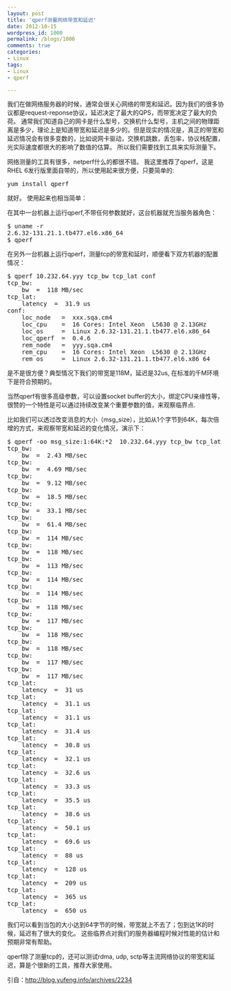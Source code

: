 ```yaml
---
layout: post
title: 'qperf测量网络带宽和延迟'
date: 2012-10-15
wordpress_id: 1000
permalink: /blogs/1000
comments: true
categories:
- Linux
tags:
- Linux
- qperf

---
```

我们在做网络服务器的时候，通常会很关心网络的带宽和延迟。因为我们的很多协议都是request-reponse协议，延迟决定了最大的QPS，而带宽决定了最大的负荷。 通常我们知道自己的网卡是什么型号，交换机什么型号，主机之间的物理距离是多少，理论上是知道带宽和延迟是多少的。但是现实的情况是，真正的带宽和延迟情况会有很多变数的，比如说网卡驱动，交换机跳数，丢包率，协议栈配置，光实际速度都很大的影响了数值的估算。 所以我们需要找到工具来实际测量下。

网络测量的工具有很多，netperf什么的都很不错。 我这里推荐了qperf，这是RHEL 6发行版里面自带的，所以使用起来很方便，只要简单的:
<pre class="prettyprint linenums">
yum install qperf
</pre>
就好。
使用起来也相当简单：

在其中一台机器上运行qperf,不带任何参数就好，这台机器就充当服务器角色：
<pre class="prettyprint linenums">
$ uname -r
2.6.32-131.21.1.tb477.el6.x86_64
$ qperf
</pre>
在另外一台机器上运行qperf，测量tcp的带宽和延时，顺便看下双方机器的配置情况：
<pre class="prettyprint linenums">
$ qperf 10.232.64.yyy tcp_bw tcp_lat conf
tcp_bw:
    bw  =  118 MB/sec
tcp_lat:
    latency  =  31.9 us
conf:
    loc_node   =  xxx.sqa.cm4
    loc_cpu    =  16 Cores: Intel Xeon  L5630 @ 2.13GHz
    loc_os     =  Linux 2.6.32-131.21.1.tb477.el6.x86_64
    loc_qperf  =  0.4.6
    rem_node   =  yyy.sqa.cm4
    rem_cpu    =  16 Cores: Intel Xeon  L5630 @ 2.13GHz
    rem_os     =  Linux 2.6.32-131.21.1.tb477.el6.x86_64
</pre>
是不是很方便？典型情况下我们的带宽是118M，延迟是32us, 在标准的千M环境下是符合预期的。

当然qperf有很多高级参数，可以设置socket buffer的大小，绑定CPU亲缘性等， 很赞的一个特性是可以通过持续改变某个重要参数的值，来观察临界点.

比如我们可以透过改变消息的大小（msg_size），比如从1个字节到64K，每次倍增的方式，来观察带宽和延迟的变化情况，演示下：
<pre class="prettyprint linenums">
$ qperf -oo msg_size:1:64K:*2  10.232.64.yyy tcp_bw tcp_lat
tcp_bw:
    bw  =  2.43 MB/sec
tcp_bw:
    bw  =  4.69 MB/sec
tcp_bw:
    bw  =  9.12 MB/sec
tcp_bw:
    bw  =  18.5 MB/sec
tcp_bw:
    bw  =  33.1 MB/sec
tcp_bw:
    bw  =  61.4 MB/sec
tcp_bw:
    bw  =  114 MB/sec
tcp_bw:
    bw  =  118 MB/sec
tcp_bw:
    bw  =  113 MB/sec
tcp_bw:
    bw  =  114 MB/sec
tcp_bw:
    bw  =  114 MB/sec
tcp_bw:
    bw  =  118 MB/sec
tcp_bw:
    bw  =  117 MB/sec
tcp_bw:
    bw  =  118 MB/sec
tcp_bw:
    bw  =  118 MB/sec
tcp_bw:
    bw  =  117 MB/sec
tcp_bw:
    bw  =  117 MB/sec
tcp_lat:
    latency  =  31 us
tcp_lat:
    latency  =  31.1 us
tcp_lat:
    latency  =  31.1 us
tcp_lat:
    latency  =  31.4 us
tcp_lat:
    latency  =  30.8 us
tcp_lat:
    latency  =  32.1 us
tcp_lat:
    latency  =  32.6 us
tcp_lat:
    latency  =  33.3 us
tcp_lat:
    latency  =  35.5 us
tcp_lat:
    latency  =  38.6 us
tcp_lat:
    latency  =  50.1 us
tcp_lat:
    latency  =  69.6 us
tcp_lat:
    latency  =  88 us
tcp_lat:
    latency  =  128 us
tcp_lat:
    latency  =  209 us
tcp_lat:
    latency  =  365 us
tcp_lat:
    latency  =  650 us
</pre>

我们可以看到当包的大小达到64字节的时候，带宽就上不去了；包到达1K的时候，延迟有了很大的变化。 这些临界点对我们的服务器编程时候对性能的估计和预期非常有帮助。

qperf除了测量tcp的，还可以测试rdma, udp, sctp等主流网络协议的带宽和延迟，算是个很新的工具，推荐大家使用。

引自：http://blog.yufeng.info/archives/2234
